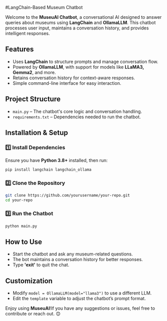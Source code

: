 #LangChain-Based Museum Chatbot

Welcome to the **MuseuAI Chatbot**, a conversational AI designed to answer queries about museums using **LangChain** and **OllamaLLM**. This chatbot processes user input, maintains a conversation history, and provides intelligent responses.

##  Features
- Uses **LangChain** to structure prompts and manage conversation flow.
- Powered by **OllamaLLM**, with support for models like **LLaMA3, Gemma2**, and more.
- Retains conversation history for context-aware responses.
- Simple command-line interface for easy interaction.

##  Project Structure
- `main.py` – The chatbot's core logic and conversation handling.
- `requirements.txt` – Dependencies needed to run the chatbot.

## Installation & Setup

### 1️⃣ Install Dependencies
Ensure you have **Python 3.8+** installed, then run:
```bash
pip install langchain langchain_ollama
```

### 2️⃣ Clone the Repository
```bash
git clone https://github.com/yourusername/your-repo.git
cd your-repo
```

### 3️⃣ Run the Chatbot
```bash
python main.py
```

##  How to Use
- Start the chatbot and ask any museum-related questions.
- The bot maintains a conversation history for better responses.
- Type **'exit'** to quit the chat.

## Customization
- Modify `model = OllamaLLM(model="llama3")` to use a different LLM.
- Edit the `template` variable to adjust the chatbot’s prompt format.



Enjoy using **MuseuAI**!If you have any suggestions or issues, feel free to contribute or reach out. 😊

